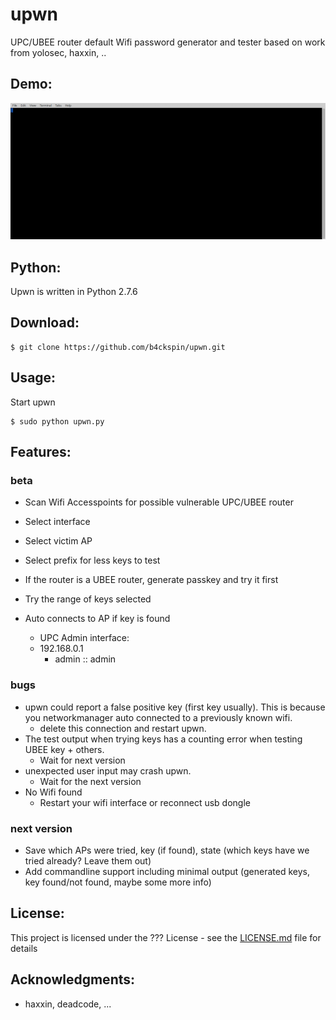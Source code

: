 # upwn
UPC/UBEE router default Wifi password generator and tester
based on work from yolosec, haxxin, .. 

## Demo:
![upwn usage](https://github.com/b4ckspin/upwn/blob/master/markdown/tty.gif "upwn usage")

## Python:
Upwn is written in Python 2.7.6

## Download:
```
$ git clone https://github.com/b4ckspin/upwn.git
```

## Usage:
Start upwn
```
$ sudo python upwn.py
```

## Features:
### beta
- Scan Wifi Accesspoints for possible vulnerable UPC/UBEE router
- Select interface
- Select victim AP
- Select prefix for less keys to test
- If the router is a UBEE router, generate passkey and try it first
- Try the range of keys selected
- Auto connects to AP if key is found

  * UPC Admin interface:
  * 192.168.0.1
    * admin :: admin

### bugs
- upwn could report a false positive key (first key usually). This is because you networkmanager auto connected to a previously known wifi.
  * delete this connection and restart upwn.
- The test output when trying keys has a counting error when testing UBEE key + others.
  * Wait for next version
- unexpected user input may crash upwn.
  * Wait for the next version
- No Wifi found
  * Restart your wifi interface or reconnect usb dongle

### next version
- Save which APs were tried, key (if found), state (which keys have we tried already? Leave them out)
- Add commandline support including minimal output (generated keys, key found/not found, maybe some more info)

## License:
This project is licensed under the ??? License - see the [LICENSE.md](LICENSE.md) file for details

## Acknowledgments:
* haxxin, deadcode, ...
